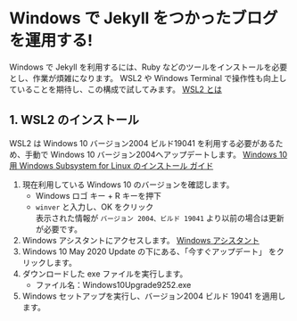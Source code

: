 # Windows で Jekyll をつかったブログを運用する!
Windows で Jekyll を利用するには、Ruby などのツールをインストールを必要とし、作業が煩雑になります。
WSL2 や Windows Terminal で操作性も向上していることを期待し、この構成で試してみます。
[WSL2 とは](https://forest.watch.impress.co.jp/docs/shseri/win10may2020/1250493.html)

## 1. WSL2 のインストール
WSL2 は Windows 10 バージョン2004 ビルド19041 を利用する必要があるため、手動で Windows 10 バージョン2004へアップデートします。
[Windows 10 用 Windows Subsystem for Linux のインストール ガイド](https://docs.microsoft.com/ja-jp/windows/wsl/install-win10)

1. 現在利用している Windows 10 のバージョンを確認します。
    + Windows ロゴ キー + R キーを押下
    + `winver` と入力し、OK をクリック  
    表示された情報が `バージョン 2004、ビルド 19041` より以前の場合は更新が必要です。
2. Windows アシスタントにアクセスします。
    [Windows アシスタント](https://www.microsoft.com/software-download/windows10)
3. Windows 10 May 2020 Update の下にある、「今すぐアップデート」 をクリックします。
4. ダウンロードした exe ファイルを実行します。
    + ファイル名：Windows10Upgrade9252.exe
5. Windows セットアップを実行し、バージョン2004 ビルド 19041 を適用します。
